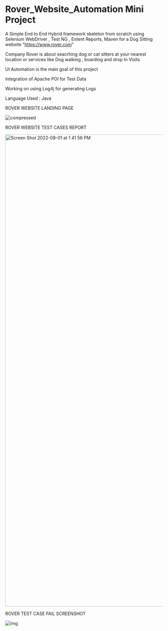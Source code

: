 # Rover_Website_Automation Mini Project
 
A Simple End to End Hybrid framework skeleton from scratch using Selenium WebDriver , Test NG , Extent Reports, Maven  for a Dog Sitting website "https://www.rover.com"

Company Rover is about seacrhing dog or cat sitters at your nearest location or services like Dog walking , boarding and drop In Visits

 UI Automation is the main goal of this project
 
 Integration of Apache POI for Test Data 
 
 Working on using Log4j for generating Logs 
 
 Language Used : Java 


ROVER WEBSITE LANDING PAGE

 ![compressed](https://user-images.githubusercontent.com/72269385/182207476-1e6a91be-0169-45ad-bb30-c28e1f81c121.png)


ROVER WEBSITE TEST CASES REPORT

<img width="1507" alt="Screen Shot 2022-08-01 at 1 41 56 PM" src="https://user-images.githubusercontent.com/72269385/182221261-a7674ae0-257c-4745-865c-55d47f45d3b6.png">


ROVER TEST CASE FAIL SCREENSHOT

![img](https://user-images.githubusercontent.com/72269385/182221366-881406f8-4067-4e89-8edf-26fdd1a088d7.png)








